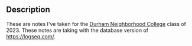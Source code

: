 ## Description

These are notes I've taken for the [Durham Neighborhood
College](https://www.dconc.gov/county-departments/departments-a-e/board-of-commissioners/special-projects/durham-neighborhood-college)
class of 2023. These notes are taking with the database version of https://logseq.com/.
